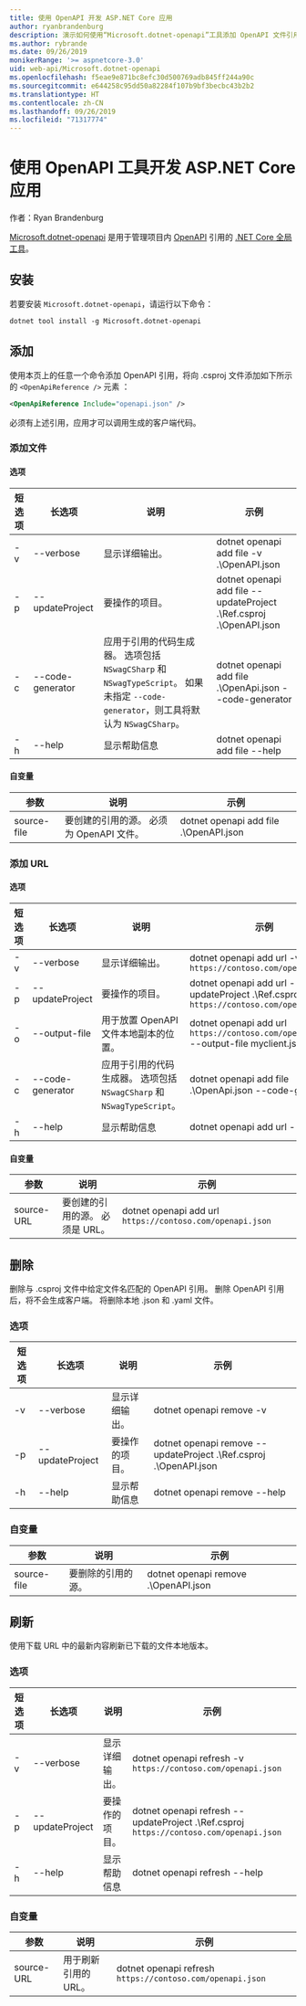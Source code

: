 ```yaml
---
title: 使用 OpenAPI 开发 ASP.NET Core 应用
author: ryanbrandenburg
description: 演示如何使用“Microsoft.dotnet-openapi”工具添加 OpenAPI 文件引用。
ms.author: rybrande
ms.date: 09/26/2019
monikerRange: '>= aspnetcore-3.0'
uid: web-api/Microsoft.dotnet-openapi
ms.openlocfilehash: f5eae9e871bc8efc30d500769adb845ff244a90c
ms.sourcegitcommit: e644258c95dd50a82284f107b9bf3becbc43b2b2
ms.translationtype: HT
ms.contentlocale: zh-CN
ms.lasthandoff: 09/26/2019
ms.locfileid: "71317774"
---
```

# <a name="develop-aspnet-core-apps-using-openapi-tools"></a>使用 OpenAPI 工具开发 ASP.NET Core 应用

作者：Ryan Brandenburg

[Microsoft.dotnet-openapi](https://www.nuget.org/packages/Microsoft.dotnet-openapi) 是用于管理项目内 [OpenAPI](https://github.com/OAI/OpenAPI-Specification) 引用的 [.NET Core 全局工具](/dotnet/core/tools/global-tools)。

## <a name="installation"></a>安装

若要安装 `Microsoft.dotnet-openapi`，请运行以下命令：

```dotnetcli
dotnet tool install -g Microsoft.dotnet-openapi
```

## <a name="add"></a>添加

使用本页上的任意一个命令添加 OpenAPI 引用，将向 .csproj 文件添加如下所示的 `<OpenApiReference />` 元素  ：

```xml
<OpenApiReference Include="openapi.json" />
```

必须有上述引用，应用才可以调用生成的客户端代码。

<!-- TODO: Restore after https://github.com/aspnet/AspNetCore/issues/12738
### Add Project

#### Options

| Short option | Long option | Description | Example |
|-------|------|-------|---------|
| -v|--verbose | Show verbose output. |dotnet openapi add project *-v* ../Ref/ProjRef.csproj |
| -p|--project | The project to operate on. |dotnet openapi add project *--project .\Ref.csproj* ../Ref/ProjRef.csproj |

#### Arguments

|  Argument  | Description | Example |
|-------------|-------------|---------|
| source-file | The source to create a reference from. Must be a project file. |dotnet openapi add project *../Ref/ProjRef.csproj* | -->

### <a name="add-file"></a>添加文件

#### <a name="options"></a>选项

| 短选项| 长选项| 说明 | 示例 |
|-------|------|-------|---------|
| -v|--verbose | 显示详细输出。 |dotnet openapi add file -v  .\OpenAPI.json |
| -p|--updateProject | 要操作的项目。 |dotnet openapi add file --updateProject .\Ref.csproj  .\OpenAPI.json |
| -c|--code-generator| 应用于引用的代码生成器。 选项包括 `NSwagCSharp` 和 `NSwagTypeScript`。 如果未指定 `--code-generator`，则工具将默认为 `NSwagCSharp`。|dotnet openapi add file .\OpenApi.json --code-generator
| -h|--help|显示帮助信息|dotnet openapi add file --help|

#### <a name="arguments"></a>自变量

|  参数  | 说明 | 示例 |
|-------------|-------------|---------|
| source-file | 要创建的引用的源。 必须为 OpenAPI 文件。 |dotnet openapi add file .\OpenAPI.json  |

### <a name="add-url"></a>添加 URL

#### <a name="options"></a>选项

| 短选项| 长选项| 说明 | 示例 |
|-------|------|-------------|---------|
| -v|--verbose | 显示详细输出。 |dotnet openapi add url -v  `https://contoso.com/openapi.json` |
| -p|--updateProject | 要操作的项目。 |dotnet openapi add url --updateProject .\Ref.csproj  `https://contoso.com/openapi.json` |
| -o|--output-file | 用于放置 OpenAPI 文件本地副本的位置。 |dotnet openapi add url `https://contoso.com/openapi.json` --output-file myclient.json  |
| -c|--code-generator| 应用于引用的代码生成器。 选项包括 `NSwagCSharp` 和 `NSwagTypeScript`。 |dotnet openapi add file .\OpenApi.json --code-generator
| -h|--help|显示帮助信息|dotnet openapi add url --help|

#### <a name="arguments"></a>自变量

|  参数  | 说明 | 示例 |
|-------------|-------------|---------|
| source-URL | 要创建的引用的源。 必须是 URL。 |dotnet openapi add url `https://contoso.com/openapi.json` |

## <a name="remove"></a>删除

删除与 .csproj 文件中给定文件名匹配的 OpenAPI 引用。  删除 OpenAPI 引用后，将不会生成客户端。 将删除本地 .json 和 .yaml 文件。  

### <a name="options"></a>选项

| 短选项| 长选项| 说明| 示例 |
|-------|------|------------|---------|
| -v|--verbose | 显示详细输出。 |dotnet openapi remove -v |
| -p|--updateProject | 要操作的项目。 |dotnet openapi remove --updateProject .\Ref.csproj  .\OpenAPI.json |
| -h|--help|显示帮助信息|dotnet openapi remove --help|

### <a name="arguments"></a>自变量

|  参数  | 说明| 示例 |
| ------------|------------|---------|
| source-file | 要删除的引用的源。 |dotnet openapi remove .\OpenAPI.json  |

## <a name="refresh"></a>刷新

使用下载 URL 中的最新内容刷新已下载的文件本地版本。

### <a name="options"></a>选项

| 短选项| 长选项| 说明 | 示例 |
|-------|------|-------------|---------|
| -v|--verbose | 显示详细输出。 | dotnet openapi refresh -v  `https://contoso.com/openapi.json` |
| -p|--updateProject | 要操作的项目。 | dotnet openapi refresh --updateProject .\Ref.csproj  `https://contoso.com/openapi.json` |
| -h|--help|显示帮助信息|dotnet openapi refresh --help|

### <a name="arguments"></a>自变量

|  参数  | 说明 | 示例 |
| ------------|-------------|---------|
| source-URL | 用于刷新引用的 URL。 | dotnet openapi refresh `https://contoso.com/openapi.json` |
